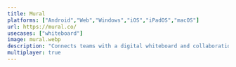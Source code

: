 ```yaml
---
title: Mural
platforms: ["Android","Web","Windows","iOS","iPadOS","macOS"]
url: https://mural.co/
usecases: ["whiteboard"]
image: mural.webp
description: "Connects teams with a digital whiteboard and collaboration features designed to inspire innovation."
multiplayer: true
---
```

